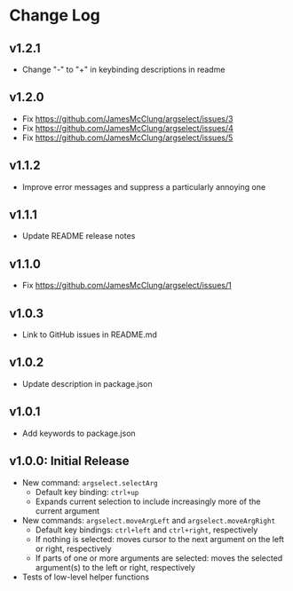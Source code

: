 # Change Log

## v1.2.1

- Change "-" to "+" in keybinding descriptions in readme

## v1.2.0

- Fix https://github.com/JamesMcClung/argselect/issues/3
- Fix https://github.com/JamesMcClung/argselect/issues/4
- Fix https://github.com/JamesMcClung/argselect/issues/5

## v1.1.2

- Improve error messages and suppress a particularly annoying one

## v1.1.1

- Update README release notes

## v1.1.0

- Fix https://github.com/JamesMcClung/argselect/issues/1

## v1.0.3

- Link to GitHub issues in README.md

## v1.0.2

- Update description in package.json

## v1.0.1

- Add keywords to package.json

## v1.0.0: Initial Release

- New command: `argselect.selectArg`
    - Default key binding: `ctrl+up`
    - Expands current selection to include increasingly more of the current argument
- New commands: `argselect.moveArgLeft` and `argselect.moveArgRight`
    - Default key bindings: `ctrl+left` and `ctrl+right`, respectively
    - If nothing is selected: moves cursor to the next argument on the left or right, respectively
    - If parts of one or more arguments are selected: moves the selected argument(s) to the left or right, respectively
- Tests of low-level helper functions